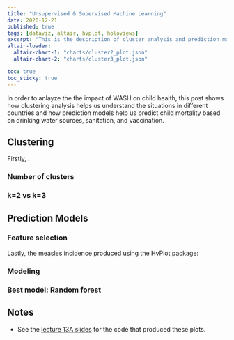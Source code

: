 ```yaml
---
title: "Unsupervised & Supervised Machine Learning"
date: 2020-12-21
published: true
tags: [dataviz, altair, hvplot, holoviews]
excerpt: "This is the description of cluster analysis and prediction models."
altair-loader:
  altair-chart-1: "charts/cluster2_plot.json"
  altair-chart-2: "charts/cluster3_plot.json"

toc: true
toc_sticky: true
---
```


In order to anlayze the the impact of WASH on child health, this post shows how clustering analysis helps us understand the situations in different countries and how prediction models help us predict child mortality based on drinking water sources, sanitation, and vaccination.

## Clustering

Firstly, .

### Number of clusters


### k=2 vs k=3

<div id="altair-chart-1"></div> <div id="altair-chart-2"></div>

## Prediction Models

### Feature selection

Lastly, the measles incidence produced using the HvPlot package:


### Modeling

### Best model: Random forest

## Notes

- See the [lecture 13A slides](https://github.com/MUSA-550-Fall-2020/week-13/blob/master/lecture-13A.ipynb) for the code that produced these plots.
